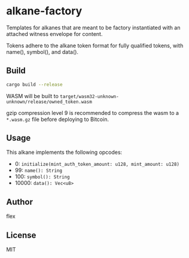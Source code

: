 # alkane-factory

Templates for alkanes that are meant to be factory instantiated with an attached witness envelope for content.

Tokens adhere to the alkane token format for fully qualified tokens, with name(), symbol(), and data().


## Build

```sh
cargo build --release
```

WASM will be built to `target/wasm32-unknown-unknown/release/owned_token.wasm`

gzip compression level 9 is recommended to compress the wasm to a `*.wasm.gz` file before deploying to Bitcoin.

## Usage

This alkane implements the following opcodes:

- 0: `initialize(mint_auth_token_amount: u128, mint_amount: u128)`
- 99: `name(): String`
- 100: `symbol(): String`
- 10000: `data(): Vec<u8>`


## Author

flex

## License

MIT
